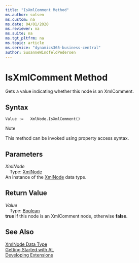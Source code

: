 ```yaml
---
title: "IsXmlComment Method"
ms.author: solsen
ms.custom: na
ms.date: 04/01/2020
ms.reviewer: na
ms.suite: na
ms.tgt_pltfrm: na
ms.topic: article
ms.service: "dynamics365-business-central"
author: SusanneWindfeldPedersen
---
```

[//]: # (START>DO_NOT_EDIT)
[//]: # (IMPORTANT:Do not edit any of the content between here and the END>DO_NOT_EDIT.)
[//]: # (Any modifications should be made in the .xml files in the ModernDev repo.)
# IsXmlComment Method
Gets a value indicating whether this node is an XmlComment.


## Syntax
```
Value :=   XmlNode.IsXmlComment()
```
> [!NOTE]  
> This method can be invoked using property access syntax.  

## Parameters
*XmlNode*  
&emsp;Type: [XmlNode](xmlnode-data-type.md)  
An instance of the [XmlNode](xmlnode-data-type.md) data type.  

## Return Value
*Value*  
&emsp;Type: [Boolean](../boolean/boolean-data-type.md)  
**true** if this node is an XmlComment node, otherwise **false**.  


[//]: # (IMPORTANT: END>DO_NOT_EDIT)
## See Also
[XmlNode Data Type](xmlnode-data-type.md)  
[Getting Started with AL](../../devenv-get-started.md)  
[Developing Extensions](../../devenv-dev-overview.md)